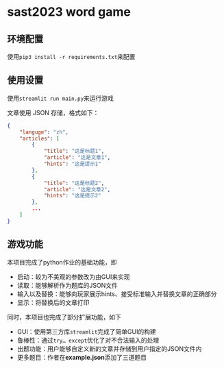 # sast2023 word game

## 环境配置

使用`pip3 install -r requirements.txt`来配置

## 使用设置

使用`streamlit run main.py`来运行游戏

文章使用 JSON 存储，格式如下：

```json
{
    "languge": "zh",
    "articles": [
        {
            "title": "这是标题1",
            "article": "这是文章1",
            "hints": "这是提示1"
        },
        {
            "title": "这是标题2",
            "article": "这是文章2",
            "hints": "这是提示2"
        },
        ...
    ]
}
```

## 游戏功能

本项目完成了python作业的基础功能，即

- 启动：较为不美观的参数改为由GUI来实现
- 读取：能够解析作为题库的JSON文件
- 输入以及替换：能够向玩家展示hints、接受标准输入并替换文章的正确部分
- 显示：将替换后的文章打印

同时，本项目也完成了部分扩展功能，如下

- GUI：使用第三方库`streamlit`完成了简单GUI的构建
- 鲁棒性：通过`try… except`优化了对不合法输入的处理
- 出题功能：用户能够自定义新的文章并存储到用户指定的JSON文件内
- 更多题目：作者在**example.json**添加了三道题目
